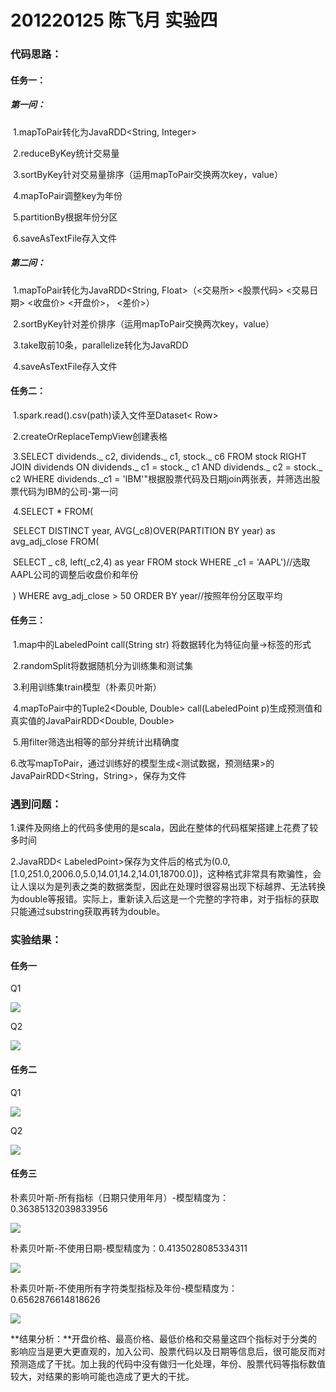 # 201220125 陈飞月 实验四

### 代码思路：

#### 任务一：

##### 第一问：

​	1.mapToPair转化为JavaRDD<String, Integer>

​	2.reduceByKey统计交易量

​	3.sortByKey针对交易量排序（运用mapToPair交换两次key，value）

​	4.mapToPair调整key为年份

​	5.partitionBy根据年份分区

​	6.saveAsTextFile存入文件

##### 第二问：

​	1.mapToPair转化为JavaRDD<String, Float>（<交易所> <股票代码> <交易⽇期> <收盘价> <开盘价>， <差价>）

​	2.sortByKey针对差价排序（运用mapToPair交换两次key，value）

​	3.take取前10条，parallelize转化为JavaRDD

​	4.saveAsTextFile存入文件

#### 任务二：

​	1.spark.read().csv(path)读入文件至Dataset< Row>

​	2.createOrReplaceTempView创建表格

​	3.SELECT dividends._ c2, dividends._ c1, stock._ c6 FROM stock RIGHT JOIN dividends ON dividends._ c1 = stock._ c1 AND dividends._ c2 = stock._ c2 WHERE dividends._c1 = 'IBM'"根据股票代码及日期join两张表，并筛选出股票代码为IBM的公司-第一问

​	4.SELECT * FROM(

​		SELECT DISTINCT year, AVG(_c8)OVER(PARTITION BY year) as avg_adj_close FROM(

​			SELECT _ c8, left(_c2,4) as year FROM stock WHERE _c1 = 'AAPL')//选取AAPL公司的调整后收盘价和年份

​	   ) WHERE avg_adj_close > 50 ORDER BY year//按照年份分区取平均

#### 任务三：

​	1.map中的LabeledPoint call(String str) 将数据转化为特征向量->标签的形式

​	2.randomSplit将数据随机分为训练集和测试集

​	3.利用训练集train模型（朴素贝叶斯）

​	4.mapToPair中的Tuple2<Double, Double> call(LabeledPoint p)生成预测值和真实值的JavaPairRDD<Double, Double>

​	5.用filter筛选出相等的部分并统计出精确度

​	6.改写mapToPair，通过训练好的模型生成<测试数据，预测结果>的JavaPairRDD<String，String>，保存为文件



### 遇到问题：

1.课件及网络上的代码多使用的是scala，因此在整体的代码框架搭建上花费了较多时间

2.JavaRDD< LabeledPoint>保存为文件后的格式为(0.0,[1.0,251.0,2006.0,5.0,14.01,14.2,14.01,18700.0])，这种格式非常具有欺骗性，会让人误以为是列表之类的数据类型，因此在处理时很容易出现下标越界、无法转换为double等报错。实际上，重新读入后这是一个完整的字符串，对于指标的获取只能通过substring获取再转为double。



### 实验结果：

#### 任务一

Q1

<img src="./image/1-1.png">

Q2

<img src="./image/1-2.png">

#### 任务二

Q1

<img src="./image/2-1.png">

Q2

<img src="./image/2-2.png">

#### 任务三

朴素贝叶斯-所有指标（日期只使用年月）-模型精度为：0.36385132039833956

<img src="./image/3-1-1.png">

朴素贝叶斯-不使用日期-模型精度为：0.4135028085334311

<img src="./image/3-1-2.png">

朴素贝叶斯-不使用所有字符类型指标及年份-模型精度为：0.6562876614818626

<img src="./image/3-1-3.png">

**结果分析：**开盘价格、最⾼价格、最低价格和交易量这四个指标对于分类的影响应当是更大更直观的，加入公司、股票代码以及日期等信息后，很可能反而对预测造成了干扰。加上我的代码中没有做归一化处理，年份、股票代码等指标数值较大，对结果的影响可能也造成了更大的干扰。

### 
